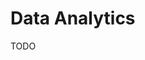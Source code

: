 # Data Analytics

<!--
https://app.pluralsight.com/paths/skills/data-analytics-literacy
-->

TODO

<!--
https://plausible.io/
-->
